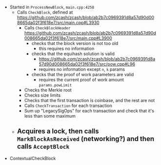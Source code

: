 - Started in `ProcessNewBlock`, `main.cpp:4258`
    - Calls `CheckBlock`, defined at  https://github.com/zcash/zcash/blob/ab2b7c0969391d8a57d90d008665da02f3f618e7/src/main.cpp#L3930
        - Calls `CheckBlockHeader` https://github.com/zcash/zcash/blob/ab2b7c0969391d8a57d90d008665da02f3f618e7/src/main.cpp#L3900
            - checks that the block version is not too old
                - this requires no information
            - checks that the equihash solution is valid
                - https://github.com/zcash/zcash/blob/ab2b7c0969391d8a57d90d008665da02f3f618e7/src/pow.cpp#L96
                - requires no information except `n`, `k` params
            - checks that the proof of work parameters are valid
                - requires the current proof of work amount `params.powLimit`
        - Checks the Merkle root
        - Checks size limits
        - Checks that the first transaction is coinbase, and the rest are not
        - Calls `CheckTransaction` for each transaction
        - Sum up "LegacySigOps" for each transaction and check that it's less than some maximum
    - Acquires a lock, then calls `MarkBlockAsReceived` (networking?) and then calls `AcceptBlock`
        - 
- ContextualCheckBlock
    
